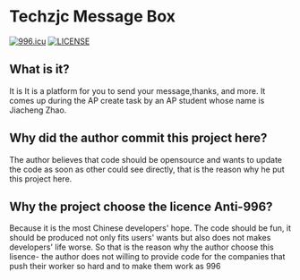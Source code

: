 # Techzjc Message Box
[![996.icu](https://img.shields.io/badge/link-996.icu-red.svg)](https://996.icu)
[![LICENSE](https://img.shields.io/badge/license-Anti%20996-blue.svg)](https://github.com/996icu/996.ICU/blob/master/LICENSE)
## What is it?
It is It is a platform for you to send your message,thanks, and more.
It comes up during the AP create task by an AP student whose name is Jiacheng Zhao.
## Why did the author commit this project here?
The author believes that code should be opensource and wants to update the code as soon as other could see directly,
that is the reason why he put this project here.
## Why the project choose the licence Anti-996?
Because it is the most Chinese developers' hope. The code should be fun, it should be produced not only fits users' wants but 
also does not makes developers' life worse. So that is the reason why the author choose this lisence- the author does not 
willing to provide code for the companies that push their worker so hard and to make them work as 996
